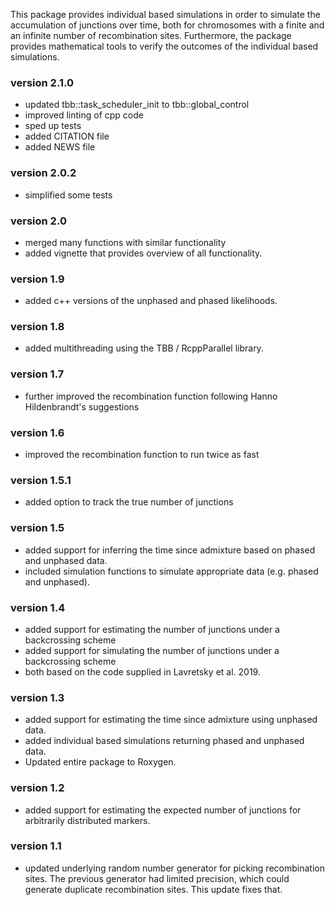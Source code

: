 This package provides individual based simulations in order to simulate the
accumulation of junctions over time, both for chromosomes with a finite and an
infinite number of recombination sites. Furthermore, the package provides
mathematical tools to verify the outcomes of the individual based simulations.

### version 2.1.0
- updated tbb::task_scheduler_init to tbb::global_control 
- improved linting of cpp code
- sped up tests
- added CITATION file
- added NEWS file

### version 2.0.2
- simplified some tests  

### version 2.0
- merged many functions with similar functionality
- added vignette that provides overview of all functionality.  

### version 1.9
- added c++ versions of the unphased and phased likelihoods.  

### version 1.8
- added multithreading using the TBB / RcppParallel library.  

### version 1.7
- further improved the recombination function following Hanno Hildenbrandt's 
suggestions  

### version 1.6
- improved the recombination function to run twice as fast  

### version 1.5.1
- added option to track the true number of junctions  

### version 1.5
- added support for inferring the time since admixture based on phased and
unphased data. 
- included simulation functions to simulate appropriate data (e.g. phased and
unphased).  

### version 1.4
- added support for estimating the number of junctions under a backcrossing
scheme
- added support for simulating the number of junctions under a backcrossing
scheme
- both based on the code supplied in Lavretsky et al. 2019.  

### version 1.3
- added support for estimating the time since admixture using unphased data.  
- added individual based simulations returning phased and unphased data.  
- Updated entire package to Roxygen.  

### version 1.2
- added support for estimating the expected number of junctions for
arbitrarily distributed markers.  

### version 1.1 
- updated underlying random number generator for picking recombination sites. 
The previous generator had limited precision, which could generate duplicate
recombination sites. This update fixes that.
